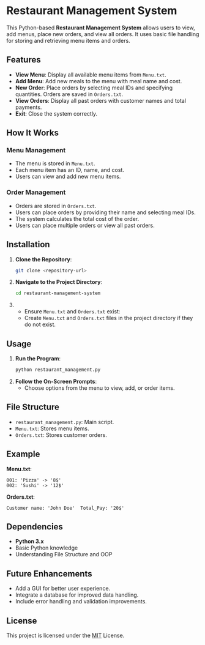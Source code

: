# Restaurant Management System

This Python-based **Restaurant Management System** allows users to view, add menus, place new orders, and view all orders. It uses basic file handling for storing and retrieving menu items and orders.

## Features

- **View Menu**: Display all available menu items from `Menu.txt`.
- **Add Menu**: Add new meals to the menu with meal name and cost.
- **New Order**: Place orders by selecting meal IDs and specifying quantities. Orders are saved in `Orders.txt`.
- **View Orders**: Display all past orders with customer names and total payments.
- **Exit**: Close the system correctly.

## How It Works

### Menu Management
- The menu is stored in `Menu.txt`.
- Each menu item has an ID, name, and cost.
- Users can view and add new menu items.

### Order Management
- Orders are stored in `Orders.txt`.
- Users can place orders by providing their name and selecting meal IDs.
- The system calculates the total cost of the order.
- Users can place multiple orders or view all past orders.

## Installation

1. **Clone the Repository**:
   ```bash
   git clone <repository-url>
   ```
2. **Navigate to the Project Directory**:
   ```bash
   cd restaurant-management-system
   ```
3. - Ensure `Menu.txt` and `Orders.txt` exist:
   - Create `Menu.txt` and `Orders.txt` files in the project directory if they do not exist.

## Usage

1. **Run the Program**:
   ```bash
   python restaurant_management.py
   ```
2. **Follow the On-Screen Prompts**:
   - Choose options from the menu to view, add, or order items.

## File Structure

- `restaurant_management.py`: Main script.
- `Menu.txt`: Stores menu items.
- `Orders.txt`: Stores customer orders.

## Example

**Menu.txt**:
```
001: 'Pizza' -> '8$'
002: 'Sushi' -> '12$'
```

**Orders.txt**:
```
Customer name: 'John Doe'  Total_Pay: '20$'
```

## Dependencies

- **Python 3.x**
- Basic Python knowledge
- Understanding File Structure and OOP

## Future Enhancements

- Add a GUI for better user experience.
- Integrate a database for improved data handling.
- Include error handling and validation improvements.

## License

This project is licensed under the [MIT](https://github.com/YunisRobotics/Restaurant-Management/blob/main/README.md) License.
